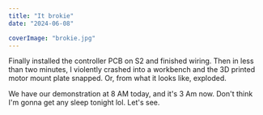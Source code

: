 ```yaml
---
title: "It brokie"
date: "2024-06-08"

coverImage: "brokie.jpg"
---
```

<!--more-->
Finally installed the controller PCB on S2 and finished wiring. Then in less than two minutes, I violently crashed into a workbench and the 3D printed motor mount plate snapped. Or, from what it looks like, exploded. 

We have our demonstration at 8 AM today, and it's 3 Am now. Don't think I'm gonna get any sleep tonight lol. Let's see. 